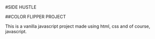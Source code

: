 #SIDE HUSTLE

##COLOR FLIPPER PROJECT

This is a vanilla javascript project made using html, css and of course, javascript.